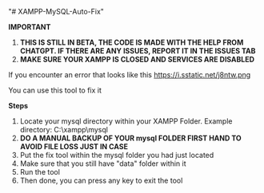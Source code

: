 "# XAMPP-MySQL-Auto-Fix" 

**IMPORTANT**
1. **THIS IS STILL IN BETA, THE CODE IS MADE WITH THE HELP FROM CHATGPT. IF THERE ARE ANY ISSUES, REPORT IT IN THE ISSUES TAB**
2. **MAKE SURE YOUR XAMPP IS CLOSED AND SERVICES ARE DISABLED**  

If you encounter an error that looks like this
https://i.sstatic.net/j8ntw.png

You can use this tool to fix it

**Steps**
1. Locate your mysql directory within your XAMPP Folder.
Example directory: C:\xampp\mysql
2. **DO A MANUAL BACKUP OF YOUR mysql FOLDER FIRST HAND TO AVOID FILE LOSS JUST IN CASE**
3. Put the fix tool within the mysql folder you had just located
4. Make sure that you still have "data" folder within it
5. Run the tool
6. Then done, you can press any key to exit the tool
